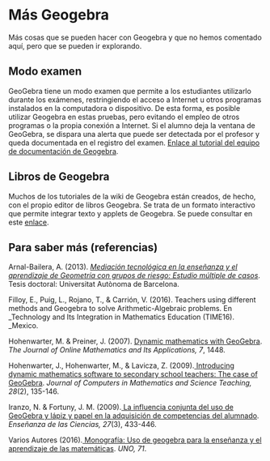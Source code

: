 # Más Geogebra

Más cosas que se pueden hacer con Geogebra y que no hemos comentado aquí, pero que se pueden ir explorando.

## Modo examen

GeoGebra tiene un modo examen que permite a los estudiantes utilizarlo durante los exámenes, restringiendo el acceso a Internet u otros programas instalados en la computadora o dispositivo. De esta forma, es posible utilizar Geogebra en estas pruebas, pero evitando el empleo de otros programas o la propia conexión a Internet. Si el alumno deja la ventana de GeoGebra, se dispara una alerta que puede ser detectada por el profesor y queda documentada en el registro del examen. [Enlace al tutorial del equipo de documentación de Geogebra](https://www.geogebra.org/m/yRRCm3S8).

## Libros de Geogebra

Muchos de los tutoriales de la wiki de Geogebra están creados, de hecho, con el propio editor de libros Geogebra. Se trata de un formato interactivo que permite integrar texto y applets de Geogebra. Se puede consultar en este [enlace](https://www.geogebra.org/m/Smmt4pVM).

## Para saber más \(referencias\)

Arnal-Bailera, A. \(2013\). [_Mediación tecnológica en la enseñanza y el aprendizaje de Geometría con grupos de riesgo: Estudio múltiple de casos_](https://ddd.uab.cat/record/117881). Tesis doctoral: Universitat Autònoma de Barcelona.

Filloy, E., Puig, L., Rojano, T., & Carrión, V. \(2016\). Teachers using different methods and Geogebra to solve Arithmetic-Algebraic problems. En \_Technology and Its Integration in Mathematics Education \(TIME16\). \_Mexico.

Hohenwarter, M. & Preiner, J. \(2007\). [Dynamic mathematics with GeoGebra](https://www.maa.org/external_archive/joma/Volume7/Hohenwarter/index.html). _The Journal of Online Mathematics and Its Applications, 7_, 1448.

Hohenwarter, J., Hohenwarter, M., & Lavicza, Z. \(2009\).[ Introducing dynamic mathematics software to secondary school teachers: The case of GeoGebra](https://archive.geogebra.org/static/publications/2009-Hohenwarter_Lavicza_IntroducingDynMathSoft-GeoGebra.pdf). _Journal of Computers in Mathematics and Science Teaching, 28_\(2\), 135-146.

Iranzo, N. & Fortuny, J. M. \(2009\).[ La influencia conjunta del uso de GeoGebra y lápiz y papel en la adquisición de competencias del alumnado](https://ddd.uab.cat/pub/edlc/02124521v27n3/02124521v27n3p433.pdf). _Enseñanza de las Ciencias, 27_\(3\), 433-446.

Varios Autores \(2016\).[ Monografía: Uso de geogebra para la enseñanza y el aprendizaje de las matemáticas](http://uno.grao.com/revistas/uno/71-uso-de-geogebra-para-la-ensenanza-y-el-aprendizaje-de-las-matematicas). _UNO, 71_.

